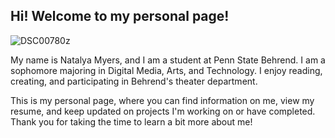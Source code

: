 ## Hi! Welcome to my personal page!
![DSC00780z](https://user-images.githubusercontent.com/70730578/94375127-5cd37100-00df-11eb-9c9e-a053bed64826.jpg)

My name is Natalya Myers, and I am a student at Penn State Behrend. I am a sophomore majoring in Digital Media, Arts, and Technology. I enjoy reading, creating, and participating in Behrend's theater department.

This is my personal page, where you can find information on me, view my resume, and keep updated on projects I'm working on or have completed. Thank you for taking the time to learn a bit more about me!
